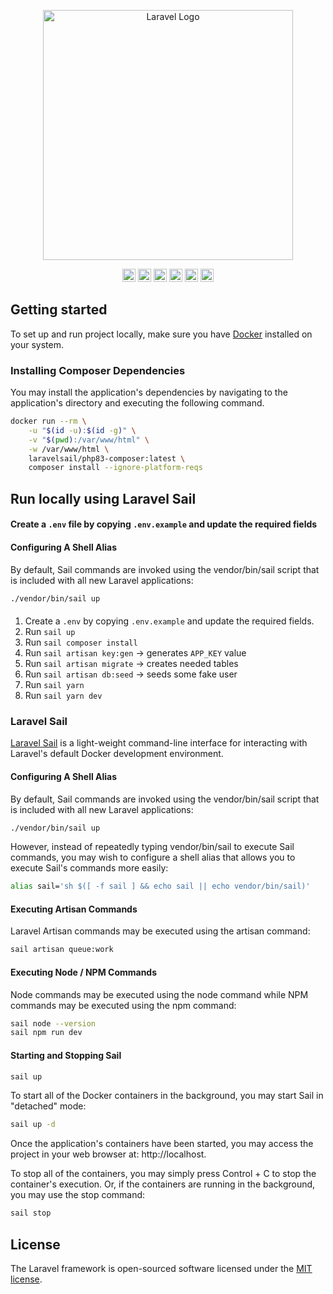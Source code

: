 <p align="center"><a href="https://laravel.com" target="_blank"><img src="https://raw.githubusercontent.com/laravel/art/master/logo-lockup/5%20SVG/2%20CMYK/1%20Full%20Color/laravel-logolockup-cmyk-red.svg" width="400" alt="Laravel Logo"></a></p>



<p align="center">
    <a href="https://php.net/" title="PHP"><img src="https://github.com/get-icon/geticon/raw/master/icons/php.svg" alt="PHP" width="21px" height="21px"></a>
    <a href="https://laravel.com/" title="Laravel"><img src="https://github.com/get-icon/geticon/raw/master/icons/laravel.svg" alt="Laravel" width="21px" height="21px"></a>
    <a href="https://www.typescriptlang.org/" title="Typescript"><img src="https://github.com/get-icon/geticon/raw/master/icons/typescript-icon.svg" alt="Typescript" width="21px" height="21px"></a>
    <a href="https://reactjs.org/" title="React"><img src="https://github.com/get-icon/geticon/raw/master/icons/react.svg" alt="React" width="21px" height="21px"></a>
    <a href="https://vitejs.dev/" title="Vite"><img src="https://github.com/get-icon/geticon/raw/master/icons/vite.svg" alt="Vite" width="21px" height="21px"></a>
    <a href="https://www.docker.com/" title="docker"><img src="https://github.com/get-icon/geticon/raw/master/icons/docker-icon.svg" alt="docker" width="21px" height="21px"></a>
</p>

## Getting started
To set up and run project locally, make sure you have [Docker](https://www.docker.com/products/docker-desktop) installed on your system.

### Installing Composer Dependencies
You may install the application's dependencies by navigating to the application's directory and executing the following command.
```bash
docker run --rm \
    -u "$(id -u):$(id -g)" \
    -v "$(pwd):/var/www/html" \
    -w /var/www/html \
    laravelsail/php83-composer:latest \
    composer install --ignore-platform-reqs
```

## Run locally using Laravel Sail

#### Create a `.env` file by copying `.env.example` and update the required fields

#### Configuring A Shell Alias
By default, Sail commands are invoked using the vendor/bin/sail script that is included with all new Laravel applications:
```bash
./vendor/bin/sail up
```

####
1. Create a `.env` by copying `.env.example` and update the required fields.
2. Run `sail up`
3. Run `sail composer install`
4. Run `sail artisan key:gen` -> generates `APP_KEY` value
5. Run `sail artisan migrate` -> creates needed tables
6. Run `sail artisan db:seed` -> seeds some fake user
7. Run `sail yarn`
8. Run `sail yarn dev`

### Laravel Sail

[Laravel Sail](https://laravel.com/docs/sail) is a light-weight command-line interface for interacting with Laravel's default Docker development environment.

#### Configuring A Shell Alias

By default, Sail commands are invoked using the vendor/bin/sail script that is included with all new Laravel applications:

```bash
./vendor/bin/sail up
```

However, instead of repeatedly typing vendor/bin/sail to execute Sail commands, you may wish to configure a shell alias that allows you to execute Sail's commands more easily:

```bash
alias sail='sh $([ -f sail ] && echo sail || echo vendor/bin/sail)'
```

#### Executing Artisan Commands

Laravel Artisan commands may be executed using the artisan command:

```bash
sail artisan queue:work
```

#### Executing Node / NPM Commands

Node commands may be executed using the node command while NPM commands may be executed using the npm command:

```bash
sail node --version
sail npm run dev
```

#### Starting and Stopping Sail

```bash
sail up
```

To start all of the Docker containers in the background, you may start Sail in "detached" mode:

```bash
sail up -d
```

Once the application's containers have been started, you may access the project in your web browser at: http://localhost.

To stop all of the containers, you may simply press Control + C to stop the container's execution. Or, if the containers are running in the background, you may use the stop command:

```bash
sail stop
```




## License

The Laravel framework is open-sourced software licensed under the [MIT license](https://opensource.org/licenses/MIT).
